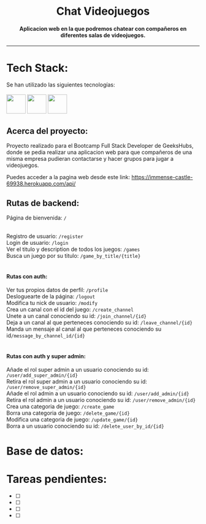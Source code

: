 


<h1 align="center">Chat Videojuegos</h1>

<h4 align="center">Aplicacion web en la que podremos chatear con compañeros en diferentes salas de videojuegos.<h4>

---
# Tech Stack:

Se han utilizado las siguientes tecnologías: <br/><br/>
 <code><img height="50" src="https://cdn.jsdelivr.net/gh/devicons/devicon/icons/laravel/laravel-plain-wordmark.svg" /></code> <code><img  height="50"  src="https://cdn.jsdelivr.net/gh/devicons/devicon/icons/heroku/heroku-plain-wordmark.svg"></code> <code><img  height="50"  src="https://cdn.jsdelivr.net/gh/devicons/devicon/icons/php/php-plain.svg"></code> 
</a></code> <br/>


## Acerca del proyecto:

Proyecto realizado para el Bootcamp Full Stack Developer de GeeksHubs, donde se pedia realizar una aplicacion web para que compañeros de una misma empresa pudieran contactarse y hacer grupos para jugar a videojuegos.

Puedes acceder a la pagina web desde este link: https://immense-castle-69938.herokuapp.com/api/

## Rutas de backend:

Página de bienvenida: `/` <br/><br/>


Registro de usuario: `/register`<br/>
Login de usuario: `/login`<br/>
Ver el titulo y description de todos los juegos: `/games`<br/>
Busca un juego por su titulo: `/game_by_title/{title}`<br/><br/>

<h4>Rutas con auth:</h4>

Ver tus propios datos de perfil: `/profile`<br/>
Desloguearte de la página: `/logout` <br/>
Modifica tu nick de usuario: `/modify`<br/>
Crea un canal con el id del juego: `/create_channel`<br/>
Unete a un canal conociendo su id: `/join_channel/{id}`<br/>
Deja a un canal al que perteneces conociendo su id: `/leave_channel/{id}`<br/>
Manda un mensaje al canal al que perteneces conociendo su id`/message_by_channel_id/{id}`<br/><br/>

<h4>Rutas con auth y super admin:</h4>

Añade el rol super admin a un usuario conociendo su id: `/user/add_super_admin/{id}`<br/>
Retira el rol super admin a un usuario conociendo su id: `/user/remove_super_admin/{id}`<br/>
Añade el rol admin a un usuario conociendo su id: `/user/add_admin/{id}`<br/>
Retira el rol admin a un usuario conociendo su id: `/user/remove_admin/{id}`<br/>
Crea una categoria de juego: `/create_game`<br/>
Borra una categoria de juego: `/delete_game/{id}`<br/>
Modifica una categoria de juego: `/update_game/{id}`<br/>
Borra a un usuario conociendo su id: `/delete_user_by_id/{id}`<br/>

# Base de datos:

# Tareas pendientes:
  - [ ] 
  - [ ] 
  - [ ] 
  - [ ] 